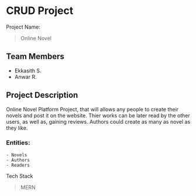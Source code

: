 # CRUD Project

Project Name:
> Online Novel

## Team Members
* Ekkasith S.
* Anwar R.

## Project Description

Online Novel Platform Project, that will allows any people to create their novels and post it on the website. Thier works can be later read  by the other users, as well as, gaining reviews. Authors could create as many as novel as they like. 

### Entities:
    - Novels
    - Authors
    - Readers


Tech Stack
> MERN